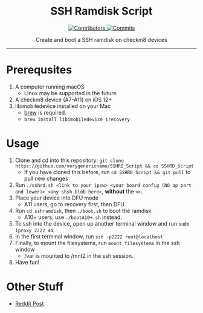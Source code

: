 <h1 align="center">SSH Ramdisk Script</h1>

<p align="center">
  <a href="https://github.com/verygenericname/SSHRD_Script/graphs/contributors" target="_blank">
    <img src="https://img.shields.io/github/contributors/verygenericname/SSHRD_Script.svg" alt="Contributors">
  </a>
  <a href="https://github.com/verygenericname/SSHRD_Script/commits/main" target="_blank">
    <img src="https://img.shields.io/github/commit-activity/w/verygenericname/SSHRD_Script.svg" alt="Commits">
  </a>
</p>

<p align="center">
Create and boot a SSH ramdisk on checkm8 devices
</p>

---

# Prerequsites
1. A computer running macOS
    - Linux may be supported in the future.
2. A checkm8 device (A7-A11) on iOS 12+
3. libimobiledevice installed on your Mac
    - [brew](https://brew.sh) is required.
    - `brew install libimobiledevice irecovery`

# Usage
1. Clone and cd into this repository: `git clone https://github.com/verygenericname/SSHRD_Script && cd SSHRD_Script`
    - If you have cloned this before, run `cd SSHRD_Script && git pull` to pull new changes
2. Run `./sshrd.sh <link to your ipsw> <your board config (NO ap part and lower)> <any shsh blob here>`, **without** the `<>`.
3. Place your device into DFU mode
    - A11 users, go to recovery first, then DFU.
4. Run `cd sshramdisk`, then `./boot.sh` to boot the ramdisk
    - A10+ users, use `./bootA10+.sh` instead.
5. To ssh into the device, open up another terminal window and run `sudo iproxy 2222 44`.
6. In the first terminal window, run `ssh -p2222 root@localhost`
7. Finally, to mount the filesystems, run `mount_filesystems` in the ssh window
    - /var is mounted to /mnt2 in the ssh session.
8. Have fun!

# Other Stuff
- [Reddit Post](https://www.reddit.com/r/jailbreak/comments/wgiye1/free_release_ssh_ramdisk_creator_for_iphones_ipad/)
